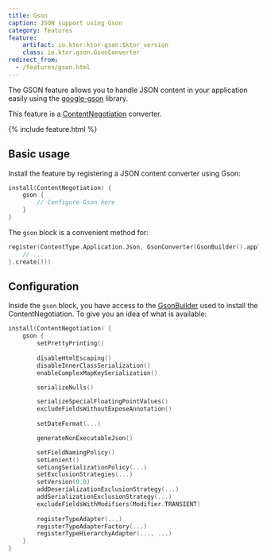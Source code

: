 ```yaml
---
title: Gson
caption: JSON support using Gson
category: features
feature:
    artifact: io.ktor:ktor-gson:$ktor_version
    class: io.ktor.gson.GsonConverter
redirect_from:
  - /features/gson.html
---
```


The GSON feature allows you to handle JSON content in your application easily using
the [google-gson](https://github.com/google/gson) library.

This feature is a [ContentNegotiation](/features/content-negotiation.html) converter.

{% include feature.html %}

## Basic usage

Install the feature by registering a JSON content converter using Gson:

```kotlin
install(ContentNegotiation) {
    gson {
        // Configure Gson here
    }
}
```

The `gson` block is a convenient method for:

```kotlin
register(ContentType.Application.Json, GsonConverter(GsonBuilder().apply {
    // ...
}.create()))
```

## Configuration

Inside the `gson` block, you have access to the [GsonBuilder](https://google.github.io/gson/apidocs/com/google/gson/GsonBuilder.html)
used to install the ContentNegotiation. To give you an idea of what is available:

```kotlin
install(ContentNegotiation) {
    gson {
        setPrettyPrinting()
        
        disableHtmlEscaping()
        disableInnerClassSerialization()
        enableComplexMapKeySerialization()

        serializeNulls()

        serializeSpecialFloatingPointValues()
        excludeFieldsWithoutExposeAnnotation()
        
        setDateFormat(...)

        generateNonExecutableJson()

        setFieldNamingPolicy()
        setLenient()
        setLongSerializationPolicy(...)
        setExclusionStrategies(...)
        setVersion(0.0)
        addDeserializationExclusionStrategy(...)
        addSerializationExclusionStrategy(...)
        excludeFieldsWithModifiers(Modifier.TRANSIENT)
        
        registerTypeAdapter(...)
        registerTypeAdapterFactory(...)
        registerTypeHierarchyAdapter(..., ...)
    }
}
```
